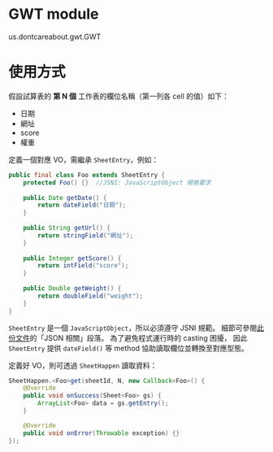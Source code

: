 

GWT module
==========

us.dontcareabout.gwt.GWT


使用方式
========

假設試算表的 **第 N 個** 工作表的欄位名稱（第一列各 cell 的值）如下：

* 日期
* 網址
* score
* 權重


定義一個對應 VO，需繼承 `SheetEntry`，例如：

```Java
public final class Foo extends SheetEntry {
	protected Foo() {}	//JSNI: JavaScriptObject 規格要求
	
	public Date getDate() {
		return dateField("日期");
	}
	
	public String getUrl() {
		return stringField("網址");
	}
	
	public Integer getScore() {
		return intField("score");
	}
	
	public Double getWeight() {
		return doubleField("weight");
	}
}
```


`SheetEntry` 是一個 `JavaScriptObject`，所以必須遵守 JSNI 規範。
細節可參閱[此份文件][Wiki-GWT]的「JSON 相關」段落。
為了避免程式運行時的 casting 困擾，
因此 `SheetEntry` 提供 `dateField()` 等 method 協助讀取欄位並轉換至對應型態。


定義好 VO，則可透過 `SheetHappen` 讀取資料：

```Java
SheetHappen.<Foo>get(sheetId, N, new Callback<Foo>() {
	@Override
	public void onSuccess(Sheet<Foo> gs) {
		ArrayList<Foo> data = gs.getEntry();
	}

	@Override
	public void onError(Throwable exception) {}
});
```


[Wiki-GWT]: https://gwt.dontcareabout.us/GWT/